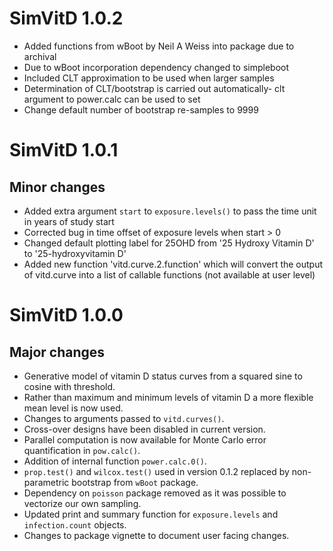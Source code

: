 # SimVitD 1.0.2

- Added functions from wBoot by Neil A Weiss into package due to archival
- Due to wBoot incorporation dependency changed to simpleboot
- Included CLT approximation to be used when larger samples
- Determination of CLT/bootstrap is carried out automatically- clt argument to power.calc can be used to set
- Change default number of bootstrap re-samples to 9999

# SimVitD 1.0.1

## Minor changes

- Added extra argument `start` to `exposure.levels()` to pass the time unit in years of study start
- Corrected bug in time offset of exposure levels when start > 0
- Changed default plotting label for 25OHD from '25 Hydroxy Vitamin D' to '25-hydroxyvitamin D'
- Added new function 'vitd.curve.2.function' which will convert the output of vitd.curve into a list of callable functions (not available at user level)

# SimVitD 1.0.0 

## Major changes

- Generative model of vitamin D status curves from a squared sine to cosine with threshold.
- Rather than maximum and minimum levels of vitamin D a more flexible mean level is now used.
- Changes to arguments passed to `vitd.curves()`.
- Cross-over designs have been disabled in current version.
- Parallel computation is now available for Monte Carlo error quantification in `pow.calc()`.
- Addition of internal function `power.calc.0()`.
- `prop.test()` and `wilcox.test()` used in version 0.1.2 replaced by non-parametric bootstrap from `wBoot` package.
- Dependency on `poisson` package removed as it was possible to vectorize our own sampling.
- Updated print and summary function for `exposure.levels` and `infection.count` objects.
- Changes to package vignette to document user facing changes.


